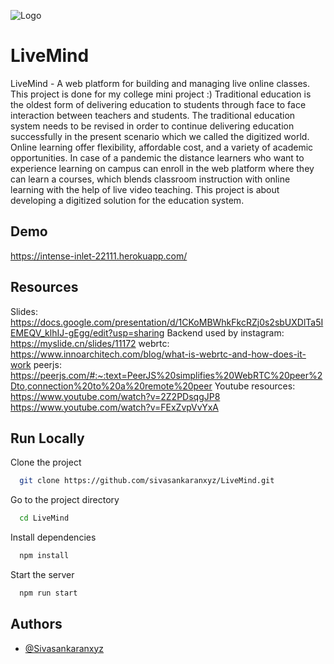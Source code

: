 ![Logo](https://dev-to-uploads.s3.amazonaws.com/uploads/articles/th5xamgrr6se0x5ro4g6.png)

# LiveMind

LiveMind - A web platform for building and managing live online classes. This project is done for my college mini project :)
Traditional education is the oldest form of delivering education to students through face to face interaction between teachers and students. 
The traditional education system needs to be revised in order to continue delivering education successfully in the present scenario which we called the digitized world. 
Online learning offer flexibility, affordable cost, and a variety of academic opportunities. 
In case of a pandemic the distance learners who want to experience learning on campus can enroll in the web platform where they can learn a courses, which blends classroom instruction with online learning with the help of live video teaching.
This project is about developing a digitized solution for the education system.

## Demo

https://intense-inlet-22111.herokuapp.com/


## Resources

Slides: https://docs.google.com/presentation/d/1CKoMBWhkFkcRZj0s2sbUXDlTa5IEMEQV_klhIJ-gEgg/edit?usp=sharing
Backend used by instagram: 
https://myslide.cn/slides/11172 
webrtc:
https://www.innoarchitech.com/blog/what-is-webrtc-and-how-does-it-work 
peerjs:
https://peerjs.com/#:~:text=PeerJS%20simplifies%20WebRTC%20peer%2Dto,connection%20to%20a%20remote%20peer 
Youtube resources:
https://www.youtube.com/watch?v=2Z2PDsqgJP8 
https://www.youtube.com/watch?v=FExZvpVvYxA 


## Run Locally

Clone the project

```bash
  git clone https://github.com/sivasankaranxyz/LiveMind.git
```

Go to the project directory

```bash
  cd LiveMind
```

Install dependencies

```bash
  npm install
```

Start the server

```bash
  npm run start
```

  


## Authors

- [@Sivasankaranxyz](https://www.github.com/sivasankaranxyz)

  